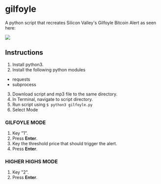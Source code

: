 # gilfoyle
A python script that recreates Silicon Valley's Gilfoyle Bitcoin Alert as seen here: 

[![](https://markdown-videos.deta.dev/youtube/v=uS1KcjkWdoU)](https://www.youtube.com/watch?v=uS1KcjkWdoU)

## Instructions
1. Install python3.
2. Install the following python modules
  * requests
  * subprocess
3. Download script and mp3 file to the same directory.
4. In Terminal, navigate to script directory.
5. Run script using <code>$ python3 gilfoyle.py</code>
6. Select Mode

### GILFOYLE MODE
1. Key "1".
2. Press **Enter**.
3. Key the threshold price that should trigger the alert.
4. Press **Enter**.

### HIGHER HIGHS MODE
1. Key "2".
2. Press **Enter**.
